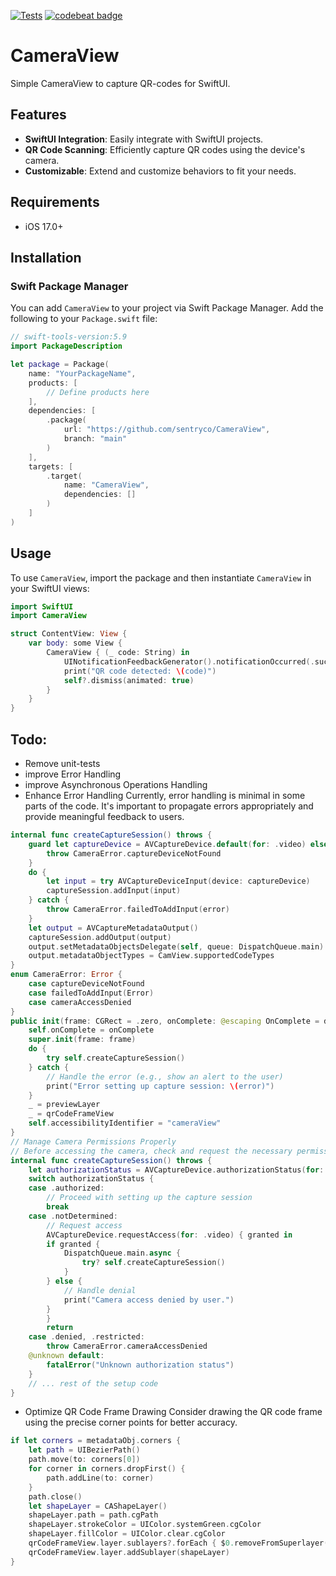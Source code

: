 [![Tests](https://github.com/sentryco/CameraView/actions/workflows/Tests.yml/badge.svg)](https://github.com/sentryco/CameraView/actions/workflows/Tests.yml)
[![codebeat badge](https://codebeat.co/badges/bdc0d8ab-1d78-42a1-b92d-451cdfd0b111)](https://codebeat.co/projects/github-com-sentryco-cameraview-main)

# CameraView

Simple CameraView to capture QR-codes for SwiftUI.

## Features

- **SwiftUI Integration**: Easily integrate with SwiftUI projects.
- **QR Code Scanning**: Efficiently capture QR codes using the device's camera.
- **Customizable**: Extend and customize behaviors to fit your needs.

## Requirements

- iOS 17.0+

## Installation

### Swift Package Manager

You can add `CameraView` to your project via Swift Package Manager. Add the following to your `Package.swift` file:

```swift
// swift-tools-version:5.9
import PackageDescription

let package = Package(
    name: "YourPackageName",
    products: [
        // Define products here
    ],
    dependencies: [
        .package(
            url: "https://github.com/sentryco/CameraView",
            branch: "main"
        )
    ],
    targets: [
        .target(
            name: "CameraView",
            dependencies: []
        )
    ]
)
```

## Usage

To use `CameraView`, import the package and then instantiate `CameraView` in your SwiftUI views:

```swift
import SwiftUI
import CameraView

struct ContentView: View {
    var body: some View {
        CameraView { (_ code: String) in
            UINotificationFeedbackGenerator().notificationOccurred(.success)
            print("QR code detected: \(code)")
            self?.dismiss(animated: true)
        }
    }
}

```

## Todo:
- Remove unit-tests
- improve  Error Handling
- improve Asynchronous Operations Handling
- Enhance Error Handling
Currently, error handling is minimal in some parts of the code. It's important to propagate errors appropriately and provide meaningful feedback to users.
```swift
internal func createCaptureSession() throws {
    guard let captureDevice = AVCaptureDevice.default(for: .video) else {
        throw CameraError.captureDeviceNotFound
    }
    do {
        let input = try AVCaptureDeviceInput(device: captureDevice)
        captureSession.addInput(input)
    } catch {
        throw CameraError.failedToAddInput(error)
    }
    let output = AVCaptureMetadataOutput()
    captureSession.addOutput(output)
    output.setMetadataObjectsDelegate(self, queue: DispatchQueue.main)
    output.metadataObjectTypes = CamView.supportedCodeTypes
}
enum CameraError: Error {
    case captureDeviceNotFound
    case failedToAddInput(Error)
    case cameraAccessDenied
}
public init(frame: CGRect = .zero, onComplete: @escaping OnComplete = defaultOnComplete) {
    self.onComplete = onComplete
    super.init(frame: frame)
    do {
        try self.createCaptureSession()
    } catch {
        // Handle the error (e.g., show an alert to the user)
        print("Error setting up capture session: \(error)")
    }
    _ = previewLayer
    _ = qrCodeFrameView
    self.accessibilityIdentifier = "cameraView"
}
// Manage Camera Permissions Properly
// Before accessing the camera, check and request the necessary permissions.
internal func createCaptureSession() throws {
    let authorizationStatus = AVCaptureDevice.authorizationStatus(for: .video)
    switch authorizationStatus {
    case .authorized:
        // Proceed with setting up the capture session
        break
    case .notDetermined:
        // Request access
        AVCaptureDevice.requestAccess(for: .video) { granted in
        if granted {
            DispatchQueue.main.async {
                try? self.createCaptureSession()
            }
        } else {
            // Handle denial
            print("Camera access denied by user.")
        }
        }
        return
    case .denied, .restricted:
        throw CameraError.cameraAccessDenied
    @unknown default:
        fatalError("Unknown authorization status")
    }
    // ... rest of the setup code
}
```

- Optimize QR Code Frame Drawing
Consider drawing the QR code frame using the precise corner points for better accuracy.

```swift
if let corners = metadataObj.corners {
    let path = UIBezierPath()
    path.move(to: corners[0])
    for corner in corners.dropFirst() {
        path.addLine(to: corner)
    }
    path.close()
    let shapeLayer = CAShapeLayer()
    shapeLayer.path = path.cgPath
    shapeLayer.strokeColor = UIColor.systemGreen.cgColor
    shapeLayer.fillColor = UIColor.clear.cgColor
    qrCodeFrameView.layer.sublayers?.forEach { $0.removeFromSuperlayer() }
    qrCodeFrameView.layer.addSublayer(shapeLayer)
}
```
